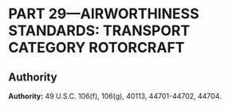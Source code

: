 # PART 29—AIRWORTHINESS STANDARDS: TRANSPORT CATEGORY ROTORCRAFT 


## Authority

**Authority:** 49 U.S.C. 106(f), 106(g), 40113, 44701-44702, 44704.




